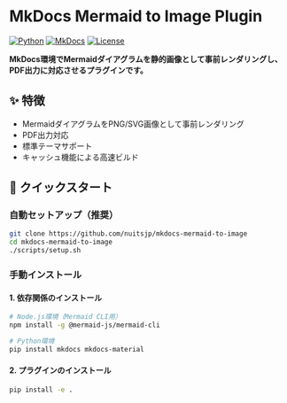 # MkDocs Mermaid to Image Plugin

[![Python](https://img.shields.io/badge/python-3.8+-blue.svg)](https://python.org/downloads/)
[![MkDocs](https://img.shields.io/badge/mkdocs-1.4+-green.svg)](https://mkdocs.org/)
[![License](https://img.shields.io/badge/license-MIT-blue.svg)](LICENSE)

**MkDocs環境でMermaidダイアグラムを静的画像として事前レンダリングし、PDF出力に対応させるプラグインです。**

## ✨ 特徴

- MermaidダイアグラムをPNG/SVG画像として事前レンダリング
- PDF出力対応
- 標準テーマサポート
- キャッシュ機能による高速ビルド

## 🚀 クイックスタート

### 自動セットアップ（推奨）

```bash
git clone https://github.com/nuitsjp/mkdocs-mermaid-to-image
cd mkdocs-mermaid-to-image
./scripts/setup.sh
```

### 手動インストール

#### 1. 依存関係のインストール
```bash
# Node.js環境（Mermaid CLI用）
npm install -g @mermaid-js/mermaid-cli

# Python環境
pip install mkdocs mkdocs-material
```

#### 2. プラグインのインストール
```bash
pip install -e .
```
